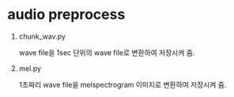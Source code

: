 # audio preprocess

1. chunk_wav.py

    wave file을 1sec 단위의 wave file로 변환하여 저장시켜 줌.


2. mel.py

    1초짜리 wave file을 melspectrogram 이미지로 변환하여 저장시켜 줌.